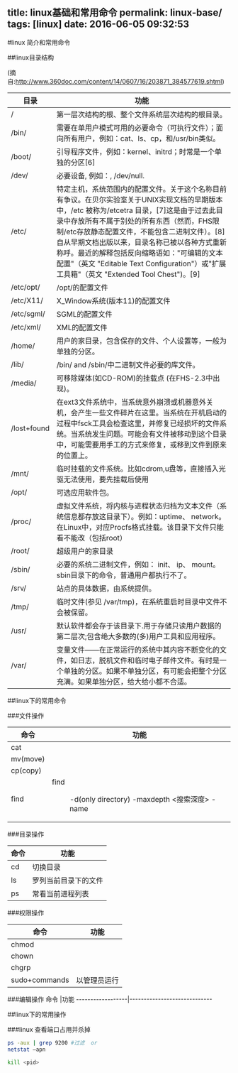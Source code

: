 title: linux基础和常用命令
permalink: linux-base/
tags: [linux]
date: 2016-06-05 09:32:53
---
#linux 简介和常用命令

##linux目录结构

(摘自:http://www.360doc.com/content/14/0607/16/203871_384577619.shtml)

目录          |功能
--------------|-----------------------------------------
/             |第一层次结构的根、整个文件系统层次结构的根目录。
/bin/         |需要在单用户模式可用的必要命令（可执行文件）；面向所有用户，例如：cat、ls、cp，和/usr/bin类似。
/boot/        |引导程序文件，例如：kernel、initrd；时常是一个单独的分区[6]
/dev/         |必要设备, 例如：, /dev/null.
/etc/         |特定主机，系统范围内的配置文件。关于这个名称目前有争议。在贝尔实验室关于UNIX实现文档的早期版本中，/etc 被称为/etcetra 目录，[7]这是由于过去此目录中存放所有不属于别处的所有东西（然而，FHS限制/etc存放静态配置文件，不能包含二进制文件）。[8]自从早期文档出版以来，目录名称已被以各种方式重新称呼。最近的解释包括反向缩略语如："可编辑的文本配置"（英文 "Editable Text Configuration"）或"扩展工具箱"（英文 "Extended Tool Chest")。[9]
/etc/opt/     |/opt/的配置文件
/etc/X11/     |X_Window系统(版本11)的配置文件
/etc/sgml/    |SGML的配置文件
/etc/xml/     |XML的配置文件
/home/        |用户的家目录，包含保存的文件、个人设置等，一般为单独的分区。
/lib/         |/bin/ and /sbin/中二进制文件必要的库文件。
/media/       |可移除媒体(如CD-ROM)的挂载点 (在FHS-2.3中出现)。
/lost+found   |在ext3文件系统中，当系统意外崩溃或机器意外关机，会产生一些文件碎片在这里。当系统在开机启动的过程中fsck工具会检查这里，并修复已经损坏的文件系统。当系统发生问题。可能会有文件被移动到这个目录中，可能需要用手工的方式来修复，或移到文件到原来的位置上。
/mnt/         |临时挂载的文件系统。比如cdrom,u盘等，直接插入光驱无法使用，要先挂载后使用
/opt/         |可选应用软件包。
/proc/        |虚拟文件系统，将内核与进程状态归档为文本文件（系统信息都存放这目录下）。例如：uptime、 network。在Linux中，对应Procfs格式挂载。该目录下文件只能看不能改（包括root）
/root/        |超级用户的家目录
/sbin/        |必要的系统二进制文件，例如： init、 ip、 mount。sbin目录下的命令，普通用户都执行不了。
/srv/         |站点的具体数据，由系统提供。
/tmp/         |临时文件(参见 /var/tmp)，在系统重启时目录中文件不会被保留。
/usr/         | 默认软件都会存于该目录下.用于存储只读用户数据的第二层次;包含绝大多数的(多)用户工具和应用程序。
/var/         |变量文件——在正常运行的系统中其内容不断变化的文件，如日志，脱机文件和临时电子邮件文件。有时是一个单独的分区。如果不单独分区，有可能会把整个分区充满。如果单独分区，给大给小都不合适。


##linux下的常用命令

###文件操作

命令                |功能
--------------------|--------------------------------
cat                 |
mv(move)            |
cp(copy)            |
find                |find <dir> -d(only directory) -maxdepth <搜索深度> -name <name>

###目录操作

命令              |功能
------------------|-----------------------------
cd                |切换目录
ls                |罗列当前目录下的文件
ps                |常看当前进程列表



###权限操作

命令              |功能
------------------|-----------------------------
chmod             |
chown             |
chgrp             |
sudo+commands     |以管理员运行




###编辑操作
命令              |功能
------------------|-----------------------------





##linux下的常用操作

###linux 查看端口占用并杀掉
```sh
ps -aux | grep 9200 #过滤  or
netstat –apn

kill <pid>
```
